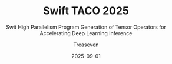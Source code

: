 ---
layout:     post
title:      Swift TACO 2025
subtitle:   Swit High Parallelism Program Generation of Tensor Operators for Accelerating Deep Learning Inference
date:       2025-09-01
author:     Treaseven
header-img: img/bg2.jpg
catalog: true
tags:
    - DRAM-PIM
    - Tensor Programs
---